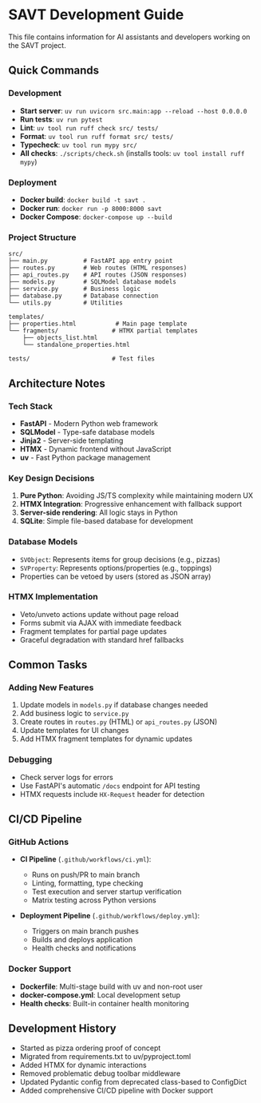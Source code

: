 # SAVT Development Guide

This file contains information for AI assistants and developers working on the SAVT project.

## Quick Commands

### Development

- **Start server**: `uv run uvicorn src.main:app --reload --host 0.0.0.0`
- **Run tests**: `uv run pytest`
- **Lint**: `uv tool run ruff check src/ tests/`
- **Format**: `uv tool run ruff format src/ tests/`
- **Typecheck**: `uv tool run mypy src/`
- **All checks**: `./scripts/check.sh` (installs tools: `uv tool install ruff mypy`)

### Deployment
- **Docker build**: `docker build -t savt .`
- **Docker run**: `docker run -p 8000:8000 savt`
- **Docker Compose**: `docker-compose up --build`

### Project Structure

```text
src/
├── main.py          # FastAPI app entry point
├── routes.py        # Web routes (HTML responses)
├── api_routes.py    # API routes (JSON responses)
├── models.py        # SQLModel database models
├── service.py       # Business logic
├── database.py      # Database connection
└── utils.py         # Utilities

templates/
├── properties.html           # Main page template
└── fragments/               # HTMX partial templates
    ├── objects_list.html
    └── standalone_properties.html

tests/                       # Test files
```

## Architecture Notes

### Tech Stack

- **FastAPI** - Modern Python web framework
- **SQLModel** - Type-safe database models
- **Jinja2** - Server-side templating
- **HTMX** - Dynamic frontend without JavaScript
- **uv** - Fast Python package management

### Key Design Decisions

1. **Pure Python**: Avoiding JS/TS complexity while maintaining modern UX
2. **HTMX Integration**: Progressive enhancement with fallback support
3. **Server-side rendering**: All logic stays in Python
4. **SQLite**: Simple file-based database for development

### Database Models

- `SVObject`: Represents items for group decisions (e.g., pizzas)
- `SVProperty`: Represents options/properties (e.g., toppings)
- Properties can be vetoed by users (stored as JSON array)

### HTMX Implementation

- Veto/unveto actions update without page reload
- Forms submit via AJAX with immediate feedback
- Fragment templates for partial page updates
- Graceful degradation with standard href fallbacks

## Common Tasks

### Adding New Features

1. Update models in `models.py` if database changes needed
2. Add business logic to `service.py`
3. Create routes in `routes.py` (HTML) or `api_routes.py` (JSON)
4. Update templates for UI changes
5. Add HTMX fragment templates for dynamic updates

### Debugging

- Check server logs for errors
- Use FastAPI's automatic `/docs` endpoint for API testing
- HTMX requests include `HX-Request` header for detection

## CI/CD Pipeline

### GitHub Actions
- **CI Pipeline** (`.github/workflows/ci.yml`):
  - Runs on push/PR to main branch
  - Linting, formatting, type checking
  - Test execution and server startup verification
  - Matrix testing across Python versions

- **Deployment Pipeline** (`.github/workflows/deploy.yml`):
  - Triggers on main branch pushes
  - Builds and deploys application
  - Health checks and notifications

### Docker Support
- **Dockerfile**: Multi-stage build with uv and non-root user
- **docker-compose.yml**: Local development setup
- **Health checks**: Built-in container health monitoring

## Development History

- Started as pizza ordering proof of concept
- Migrated from requirements.txt to uv/pyproject.toml
- Added HTMX for dynamic interactions
- Removed problematic debug toolbar middleware
- Updated Pydantic config from deprecated class-based to ConfigDict
- Added comprehensive CI/CD pipeline with Docker support
